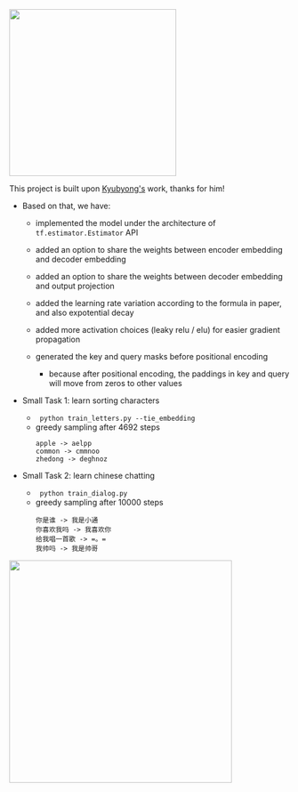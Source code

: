 <img src="https://github.com/zhedongzheng/finch/blob/master/assets/transformer.png" width="300">

This project is built upon [Kyubyong's](https://github.com/Kyubyong/transformer) work, thanks for him!

* Based on that, we have:
  * implemented the model under the architecture of ```tf.estimator.Estimator``` API
  
  * added an option to share the weights between encoder embedding and decoder embedding
  
  * added an option to share the weights between decoder embedding and output projection
  
  * added the learning rate variation according to the formula in paper, and also expotential decay
  
  * added more activation choices (leaky relu / elu) for easier gradient propagation
  
  * generated the key and query masks before positional encoding
  
    * because after positional encoding, the paddings in key and query will move from zeros to other values

* Small Task 1: learn sorting characters
    * ``` python train_letters.py --tie_embedding```
    * greedy sampling after 4692 steps
        ```
        apple -> aelpp
        common -> cmmnoo
        zhedong -> deghnoz
        ```
* Small Task 2: learn chinese chatting
    * ``` python train_dialog.py```
    * greedy sampling after 10000 steps
        ```
        你是谁 -> 我是小通
        你喜欢我吗 -> 我喜欢你
        给我唱一首歌 -> =。=
        我帅吗 -> 我是帅哥
        ```
<img src="https://github.com/zhedongzheng/finch/blob/master/assets/transform20fps.gif" height='400'>
